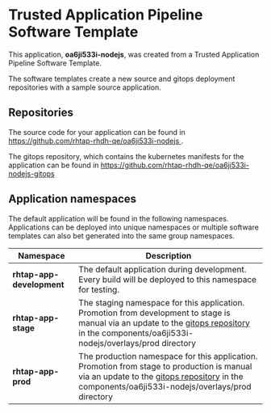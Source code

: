 # Trusted Application Pipeline Software Template

This application, **oa6ji533i-nodejs**, was created from a Trusted Application Pipeline Software Template.

The software templates create a new source and gitops deployment repositories with a sample source application. 

## Repositories

The source code for your application can be found in [https://github.com/rhtap-rhdh-qe/oa6ji533i-nodejs ](https://github.com/rhtap-rhdh-qe/oa6ji533i-nodejs ).
 
The gitops repository, which contains the kubernetes manifests for the application can be found in 
[https://github.com/rhtap-rhdh-qe/oa6ji533i-nodejs-gitops ](https://github.com/rhtap-rhdh-qe/oa6ji533i-nodejs-gitops ) 

## Application namespaces 

The default application will be found in the following namespaces. Applications can be deployed into unique namespaces or multiple software templates can also bet generated into the same group namespaces.  

|  Namespace   |  Description   |  
| -------- | -------- |   
| **rhtap-app-development** | The default application during development. Every build will be deployed to this namespace for testing. | 
| **rhtap-app-stage** | The staging namespace for this application. Promotion from development to stage is manual via an update to the [gitops repository](https://github.com/rhtap-rhdh-qe/oa6ji533i-nodejs-gitops ) in the components/oa6ji533i-nodejs/overlays/prod directory |  
| **rhtap-app-prod** | The production namespace for this application. Promotion from stage to production is manual via an update to the [gitops repository](https://github.com/rhtap-rhdh-qe/oa6ji533i-nodejs-gitops ) in the components/oa6ji533i-nodejs/overlays/prod directory | 